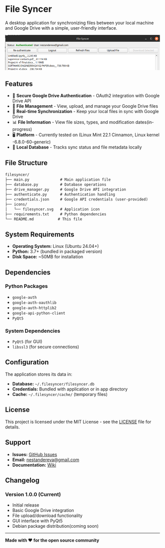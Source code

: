 # File Syncer

A desktop application for synchronizing files between your local machine and Google Drive with a simple, user-friendly interface.

![File Syncer Screenshot](https://github.com/NestaNdereva23/FileSyncer/blob/main/filesyncer.png)

## Features

- 🔐 **Secure Google Drive Authentication** - OAuth2 integration with Google Drive API
- 📁 **File Management** - View, upload, and manage your Google Drive files
- 🔄 **Real-time Synchronization** - Keep your local files in sync with Google Drive
- 📊 **File Information** - View file sizes, types, and modification dates(in-progress)
- 🖥️ **Platform** - Currently tested on (Linux Mint 22.1 Cinnamon, Linux kernel -6.8.0-60-generic)
- 💾 **Local Database** - Tracks sync status and file metadata locally

## File Structure

```
filesyncer/
├── main.py              # Main application file
├── database.py          # Database operations
├── drive_manager.py     # Google Drive API integration
├── authenticate.py      # Authentication handling
├── credentials.json     # Google API credentials (user-provided)
├── icons/
│   └── filesyncer.svg   # Application icon
├── requirements.txt     # Python dependencies
└── README.md           # This file
```

## System Requirements

- **Operating System:** Linux (Ubuntu 24.04+)
- **Python:** 3.7+ (bundled in packaged version)
- **Disk Space:** ~50MB for installation

## Dependencies

### Python Packages
- `google-auth`
- `google-auth-oauthlib`
- `google-auth-httplib2`
- `google-api-python-client`
- `PyQt5` 

### System Dependencies
- `PyQt5` (for GUI)
- `libssl3` (for secure connections)

## Configuration

The application stores its data in:
- **Database:** `~/.filesyncer/filesyncer.db`
- **Credentials:** Bundled with application or in app directory
- **Cache:** `~/.filesyncer/cache/` (temporary files)

## License

This project is licensed under the MIT License - see the [LICENSE](LICENSE) file for details.

## Support

- **Issues:** [GitHub Issues](https://github.com/yourusername/filesyncer/issues)
- **Email:** nestandereva@gmail.com
- **Documentation:** [Wiki](https://github.com/nestandereva23/filesyncer/wiki)

## Changelog

### Version 1.0.0 (Current)
- Initial release
- Basic Google Drive integration
- File upload/download functionality
- GUI interface with PyQt5
- Debian package distribution(coming soon)

---

**Made with ❤️ for the open source community**